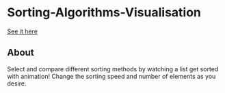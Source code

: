 # Sorting-Algorithms-Visualisation
 
[See it here](https://rewforen.github.io/Sorting-Algorithms-Visualisation/)

## About
Select and compare different sorting methods by watching a list get sorted with animation! Change the sorting speed and number of elements as you desire. 
